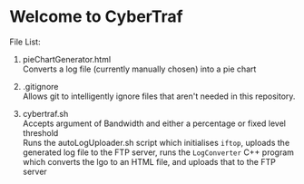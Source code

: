 # Welcome to CyberTraf

File List:

1. pieChartGenerator.html  
    Converts a log file (currently manually chosen) into a pie chart

2. .gitignore  
    Allows git to intelligently ignore files that aren't needed in this repository.

3. cybertraf.sh  
    Accepts argument of Bandwidth and either a percentage or fixed level threshold  
    Runs the autoLogUploader.sh script which initialises `iftop`, uploads the generated log file to the FTP server, runs the `LogConverter` C++ program which converts the lgo to an HTML file, and uploads that to the FTP server
    